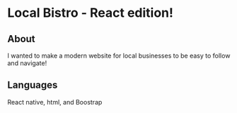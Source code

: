 # Local Bistro - React edition!

## About 
I wanted to make a modern website for local businesses to be easy to follow and navigate!

## Languages
React native, html, and Boostrap



